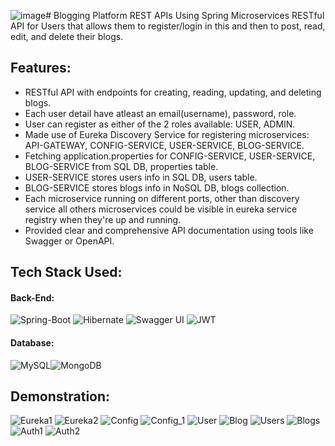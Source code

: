 ![image](https://github.com/user-attachments/assets/89138d97-084e-4ca9-9757-2112bec0570f)# Blogging Platform REST APIs Using Spring Microservices
  RESTful API for Users that allows them to register/login in this and then to post, read, edit, and delete their blogs.

## Features:
 * RESTful API with endpoints for creating, reading, updating, and deleting blogs. 
 * Each user detail have atleast an email(username), password, role.
 * User can register as either of the 2 roles available: USER, ADMIN.
 * Made use of Eureka Discovery Service for registering microservices: API-GATEWAY, CONFIG-SERVICE, USER-SERVICE, BLOG-SERVICE.
 * Fetching application.properties for CONFIG-SERVICE, USER-SERVICE, BLOG-SERVICE from SQL DB, properties table.
 * USER-SERVICE stores users info in SQL DB, users table.
 * BLOG-SERVICE stores blogs info in NoSQL DB, blogs collection.
 * Each microservice running on different ports, other than discovery service all others microservices could be visible in eureka service registry when they're up and running.
 * Provided clear and comprehensive API documentation using tools like Swagger or OpenAPI.

## Tech Stack Used:

#### Back-End:
<img alt="Spring-Boot" src="https://img.shields.io/badge/Spring-6DB33F?style=for-the-badge&logo=Spring-Boot&logoColor=white"/> <img alt="Hibernate" src="https://img.shields.io/badge/Hibernate-59666C?style=for-the-badge&logo=Hibernate&logoColor=white"/> <img alt="Swagger UI" src ="https://img.shields.io/badge/-Swagger-%23Clojure?style=for-the-badge&logo=swagger&logoColor=white"/> <img alt="JWT" src ="https://img.shields.io/badge/JWT-red?style=for-the-badge&logo=JSON+Web+Tokens&logoColor=white"/> 
#### Database:
<img alt="MySQL" src="https://img.shields.io/badge/mysql-%2300f.svg?style=for-the-badge&logo=mysql&logoColor=white"/><img alt="MongoDB" src ="https://img.shields.io/badge/MongoDB-4EA94B?style=for-the-badge&logo=mongodb&logoColor=white"/>

## Demonstration:
![Eureka1](https://github.com/user-attachments/assets/73740a55-297f-4334-84b5-ae7f68707563)
![Eureka2](https://github.com/user-attachments/assets/03508662-658a-4fc4-8c4b-3528539b34d7)
![Config](https://github.com/user-attachments/assets/79e70899-4e8a-40e1-bf75-cd141a2babd2)
![Config_1](https://github.com/user-attachments/assets/f85d0ea1-7b93-43a5-8871-19894e27e7d3)
![User](https://github.com/user-attachments/assets/6f770f69-5607-4b5b-8160-01047218fa22)
![Blog](https://github.com/user-attachments/assets/5a844349-86d5-40ac-b8f5-d5bef10a276b)
![Users](https://github.com/user-attachments/assets/948419d8-7295-45d0-bee1-09c06d0ea889)
![Blogs](https://github.com/user-attachments/assets/4f189187-efd6-422a-b169-d630cee94018)
![Auth1](https://github.com/user-attachments/assets/ba44e285-94e1-4465-be67-2d2620f574ed)
![Auth2](https://github.com/user-attachments/assets/fd1968f8-734a-4620-a48c-73662339a02b)












